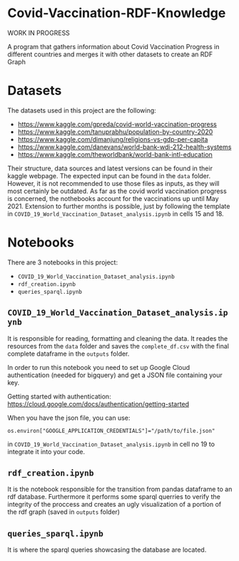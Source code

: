 # Covid-Vaccination-RDF-Knowledge

WORK IN PROGRESS

A program that gathers information about Covid Vaccination Progress in different countries and merges it with other datasets to create an RDF Graph

# Datasets

The datasets used in this project are the following:

* https://www.kaggle.com/gpreda/covid-world-vaccination-progress
* https://www.kaggle.com/tanuprabhu/population-by-country-2020
* https://www.kaggle.com/dimanjung/religions-vs-gdp-per-capita
* https://www.kaggle.com/danevans/world-bank-wdi-212-health-systems
* https://www.kaggle.com/theworldbank/world-bank-intl-education

Their structure, data sources and latest versions can be found in their kaggle webpage. The expected input can be found in the `data` folder. However, it is not recommended to use those files as inputs, as they will most certainly be outdated. As far as the covid world vaccination progress is concerned, the nothebooks account for the vaccinations up until May 2021. Extension to further months is possible, just by following the template in `COVID_19_World_Vaccination_Dataset_analysis.ipynb` in cells 15 and 18.

# Notebooks

There are 3 notebooks in this project:

* `COVID_19_World_Vaccination_Dataset_analysis.ipynb`
* `rdf_creation.ipynb`
* `queries_sparql.ipynb`


## `COVID_19_World_Vaccination_Dataset_analysis.ipynb` 

It is responsible for reading, formatting and cleaning the data. It reades the resources from the `data` folder and saves the `complete_df.csv` with the final complete dataframe in the `outputs` folder.

In order to run this notebook you need to set up Google Cloud authentication (needed for bigquery) and get a JSON file containing your key.

Getting started with authentication: https://cloud.google.com/docs/authentication/getting-started

When you have the json file, you can use:

`
os.environ["GOOGLE_APPLICATION_CREDENTIALS"]="/path/to/file.json"
`

in `COVID_19_World_Vaccination_Dataset_analysis.ipynb` in cell no 19 to integrate it into your code.



## `rdf_creation.ipynb` 

It is the notebook responsible for the transition from pandas dataframe to an rdf database. Furthermore it performs some sparql querries to verify the integrity of the proccess and creates an ugly visualization of a portion of the rdf graph (saved in `outputs` folder)



## `queries_sparql.ipynb` 

It is where the sparql queries showcasing the database are located.